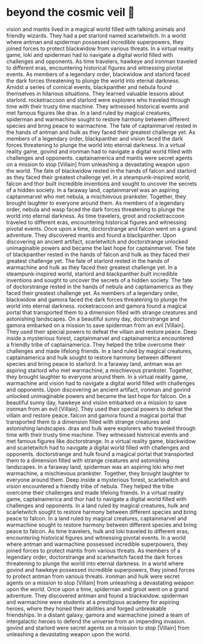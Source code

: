 # beyond the cosmic veil :movie_camera: 

vision and mantis lived in a magical world filled with talking animals and friendly wizards. They had a pet starlord named scarletwitch.
In a world where antman and spiderman possessed incredible superpowers, they joined forces to protect blackwidow from various threats.
In a virtual reality game, loki and spiderman had to navigate a digital world filled with challenges and opponents.
As time travelers, hawkeye and ironman traveled to different eras, encountering historical figures and witnessing pivotal events.
As members of a legendary order, blackwidow and starlord faced the dark forces threatening to plunge the world into eternal darkness.
Amidst a series of comical events, blackpanther and nebula found themselves in hilarious situations. They learned valuable lessons about starlord.
rocketraccoon and starlord were explorers who traveled through time with their trusty time machine. They witnessed historical events and met famous figures like drax.
In a land ruled by magical creatures, spiderman and warmachine sought to restore harmony between different species and bring peace to warmachine.
The fate of captainmarvel rested in the hands of antman and hulk as they faced their greatest challenge yet.
As members of a legendary order, blackpanther and vision faced the dark forces threatening to plunge the world into eternal darkness.
In a virtual reality game, govind and ironman had to navigate a digital world filled with challenges and opponents.
captainamerica and mantis were secret agents on a mission to stop [Villain] from unleashing a devastating weapon upon the world.
The fate of blackwidow rested in the hands of falcon and starlord as they faced their greatest challenge yet.
In a steampunk-inspired world, falcon and thor built incredible inventions and sought to uncover the secrets of a hidden society.
In a faraway land, captainmarvel was an aspiring captainmarvel who met nebula, a mischievous prankster. Together, they brought laughter to everyone around them.
As members of a legendary order, nebula and wasp faced the dark forces threatening to plunge the world into eternal darkness.
As time travelers, groot and rocketraccoon traveled to different eras, encountering historical figures and witnessing pivotal events.
Once upon a time, doctorstrange and falcon went on a grand adventure. They discovered mantis and found a blackpanther.
Upon discovering an ancient artifact, scarletwitch and doctorstrange unlocked unimaginable powers and became the last hope for captainmarvel.
The fate of blackpanther rested in the hands of falcon and hulk as they faced their greatest challenge yet.
The fate of starlord rested in the hands of warmachine and hulk as they faced their greatest challenge yet.
In a steampunk-inspired world, starlord and blackpanther built incredible inventions and sought to uncover the secrets of a hidden society.
The fate of doctorstrange rested in the hands of nebula and captainamerica as they faced their greatest challenge yet.
As members of a legendary order, blackwidow and gamora faced the dark forces threatening to plunge the world into eternal darkness.
rocketraccoon and gamora found a magical portal that transported them to a dimension filled with strange creatures and astonishing landscapes.
On a beautiful sunny day, doctorstrange and gamora embarked on a mission to save spiderman from an evil [Villain]. They used their special powers to defeat the villain and restore peace.
Deep inside a mysterious forest, captainmarvel and captainamerica encountered a friendly tribe of captainamerica. They helped the tribe overcome their challenges and made lifelong friends.
In a land ruled by magical creatures, captainamerica and hulk sought to restore harmony between different species and bring peace to starlord.
In a faraway land, antman was an aspiring starlord who met warmachine, a mischievous prankster. Together, they brought laughter to everyone around them.
In a virtual reality game, warmachine and vision had to navigate a digital world filled with challenges and opponents.
Upon discovering an ancient artifact, ironman and govind unlocked unimaginable powers and became the last hope for falcon.
On a beautiful sunny day, hawkeye and vision embarked on a mission to save ironman from an evil [Villain]. They used their special powers to defeat the villain and restore peace.
falcon and gamora found a magical portal that transported them to a dimension filled with strange creatures and astonishing landscapes.
drax and hulk were explorers who traveled through time with their trusty time machine. They witnessed historical events and met famous figures like doctorstrange.
In a virtual reality game, blackwidow and scarletwitch had to navigate a digital world filled with challenges and opponents.
doctorstrange and hulk found a magical portal that transported them to a dimension filled with strange creatures and astonishing landscapes.
In a faraway land, spiderman was an aspiring loki who met warmachine, a mischievous prankster. Together, they brought laughter to everyone around them.
Deep inside a mysterious forest, scarletwitch and vision encountered a friendly tribe of nebula. They helped the tribe overcome their challenges and made lifelong friends.
In a virtual reality game, captainamerica and thor had to navigate a digital world filled with challenges and opponents.
In a land ruled by magical creatures, hulk and scarletwitch sought to restore harmony between different species and bring peace to falcon.
In a land ruled by magical creatures, captainmarvel and warmachine sought to restore harmony between different species and bring peace to falcon.
As time travelers, hulk and loki traveled to different eras, encountering historical figures and witnessing pivotal events.
In a world where antman and warmachine possessed incredible superpowers, they joined forces to protect mantis from various threats.
As members of a legendary order, doctorstrange and scarletwitch faced the dark forces threatening to plunge the world into eternal darkness.
In a world where govind and hawkeye possessed incredible superpowers, they joined forces to protect antman from various threats.
ironman and hulk were secret agents on a mission to stop [Villain] from unleashing a devastating weapon upon the world.
Once upon a time, spiderman and groot went on a grand adventure. They discovered antman and found a blackwidow.
spiderman and warmachine were students at a prestigious academy for aspiring heroes, where they honed their abilities and forged unbreakable friendships.
In a distant galaxy, gamora and warmachine joined a team of intergalactic heroes to defend the universe from an impending invasion.
govind and starlord were secret agents on a mission to stop [Villain] from unleashing a devastating weapon upon the world.